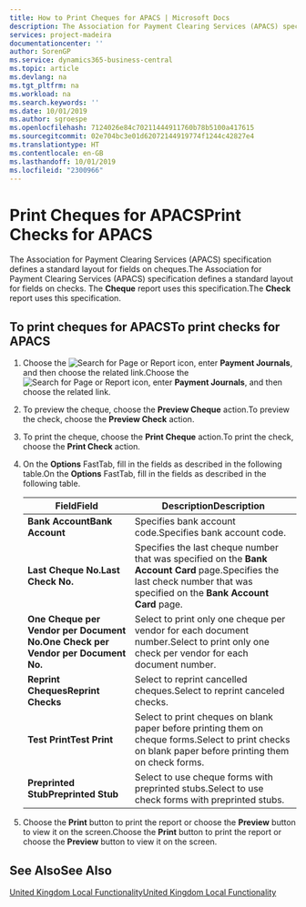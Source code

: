 ```yaml
---
title: How to Print Cheques for APACS | Microsoft Docs
description: The Association for Payment Clearing Services (APACS) specification defines a standard layout for fields on cheques. The Cheque report uses this specification.
services: project-madeira
documentationcenter: ''
author: SorenGP
ms.service: dynamics365-business-central
ms.topic: article
ms.devlang: na
ms.tgt_pltfrm: na
ms.workload: na
ms.search.keywords: ''
ms.date: 10/01/2019
ms.author: sgroespe
ms.openlocfilehash: 7124026e84c70211444911760b78b5100a417615
ms.sourcegitcommit: 02e704bc3e01d62072144919774f1244c42827e4
ms.translationtype: HT
ms.contentlocale: en-GB
ms.lasthandoff: 10/01/2019
ms.locfileid: "2300966"
---
```

# <a name="print-checks-for-apacs"></a><span data-ttu-id="aceeb-104">Print Cheques for APACS</span><span class="sxs-lookup"><span data-stu-id="aceeb-104">Print Checks for APACS</span></span>
<span data-ttu-id="aceeb-105">The Association for Payment Clearing Services (APACS) specification defines a standard layout for fields on cheques.</span><span class="sxs-lookup"><span data-stu-id="aceeb-105">The Association for Payment Clearing Services (APACS) specification defines a standard layout for fields on checks.</span></span> <span data-ttu-id="aceeb-106">The **Cheque** report uses this specification.</span><span class="sxs-lookup"><span data-stu-id="aceeb-106">The **Check** report uses this specification.</span></span>  

## <a name="to-print-checks-for-apacs"></a><span data-ttu-id="aceeb-107">To print cheques for APACS</span><span class="sxs-lookup"><span data-stu-id="aceeb-107">To print checks for APACS</span></span>  

1.  <span data-ttu-id="aceeb-108">Choose the ![Search for Page or Report](../../media/ui-search/search_small.png "Search for Page or Report icon") icon, enter **Payment Journals**, and then choose the related link.</span><span class="sxs-lookup"><span data-stu-id="aceeb-108">Choose the ![Search for Page or Report](../../media/ui-search/search_small.png "Search for Page or Report icon") icon, enter **Payment Journals**, and then choose the related link.</span></span>  
2.  <span data-ttu-id="aceeb-109">To preview the cheque, choose the **Preview Cheque** action.</span><span class="sxs-lookup"><span data-stu-id="aceeb-109">To preview the check, choose the **Preview Check** action.</span></span>  
3.  <span data-ttu-id="aceeb-110">To print the cheque, choose the **Print Cheque** action.</span><span class="sxs-lookup"><span data-stu-id="aceeb-110">To print the check, choose the **Print Check** action.</span></span>  

4.  <span data-ttu-id="aceeb-111">On the **Options** FastTab, fill in the fields as described in the following table.</span><span class="sxs-lookup"><span data-stu-id="aceeb-111">On the **Options** FastTab, fill in the fields as described in the following table.</span></span>  

    |<span data-ttu-id="aceeb-112">Field</span><span class="sxs-lookup"><span data-stu-id="aceeb-112">Field</span></span>|<span data-ttu-id="aceeb-113">Description</span><span class="sxs-lookup"><span data-stu-id="aceeb-113">Description</span></span>|  
    |---------------------------------|---------------------------------------|  
    |<span data-ttu-id="aceeb-114">**Bank Account**</span><span class="sxs-lookup"><span data-stu-id="aceeb-114">**Bank Account**</span></span>|<span data-ttu-id="aceeb-115">Specifies bank account code.</span><span class="sxs-lookup"><span data-stu-id="aceeb-115">Specifies bank account code.</span></span>|  
    |<span data-ttu-id="aceeb-116">**Last Cheque No.**</span><span class="sxs-lookup"><span data-stu-id="aceeb-116">**Last Check No.**</span></span>|<span data-ttu-id="aceeb-117">Specifies the last cheque number that was specified on the **Bank Account Card** page.</span><span class="sxs-lookup"><span data-stu-id="aceeb-117">Specifies the last check number that was specified on the **Bank Account Card** page.</span></span>|  
    |<span data-ttu-id="aceeb-118">**One Cheque per Vendor per Document No.**</span><span class="sxs-lookup"><span data-stu-id="aceeb-118">**One Check per Vendor per Document No.**</span></span>|<span data-ttu-id="aceeb-119">Select to print only one cheque per vendor for each document number.</span><span class="sxs-lookup"><span data-stu-id="aceeb-119">Select to print only one check per vendor for each document number.</span></span>|  
    |<span data-ttu-id="aceeb-120">**Reprint Cheques**</span><span class="sxs-lookup"><span data-stu-id="aceeb-120">**Reprint Checks**</span></span>|<span data-ttu-id="aceeb-121">Select to reprint cancelled cheques.</span><span class="sxs-lookup"><span data-stu-id="aceeb-121">Select to reprint canceled checks.</span></span>|  
    |<span data-ttu-id="aceeb-122">**Test Print**</span><span class="sxs-lookup"><span data-stu-id="aceeb-122">**Test Print**</span></span>|<span data-ttu-id="aceeb-123">Select to print cheques on blank paper before printing them on cheque forms.</span><span class="sxs-lookup"><span data-stu-id="aceeb-123">Select to print checks on blank paper before printing them on check forms.</span></span>|  
    |<span data-ttu-id="aceeb-124">**Preprinted Stub**</span><span class="sxs-lookup"><span data-stu-id="aceeb-124">**Preprinted Stub**</span></span>|<span data-ttu-id="aceeb-125">Select to use cheque forms with preprinted stubs.</span><span class="sxs-lookup"><span data-stu-id="aceeb-125">Select to use check forms with preprinted stubs.</span></span>|  

5.  <span data-ttu-id="aceeb-126">Choose the **Print** button to print the report or choose the **Preview** button to view it on the screen.</span><span class="sxs-lookup"><span data-stu-id="aceeb-126">Choose the **Print** button to print the report or choose the **Preview** button to view it on the screen.</span></span>  

## <a name="see-also"></a><span data-ttu-id="aceeb-127">See Also</span><span class="sxs-lookup"><span data-stu-id="aceeb-127">See Also</span></span>  
[<span data-ttu-id="aceeb-128">United Kingdom Local Functionality</span><span class="sxs-lookup"><span data-stu-id="aceeb-128">United Kingdom Local Functionality</span></span>](united-kingdom-local-functionality.md)
